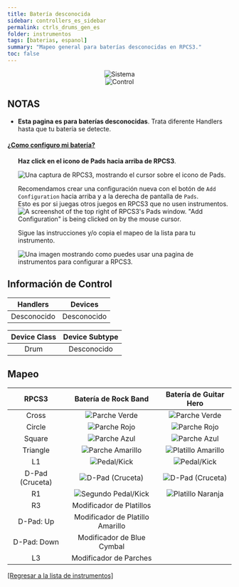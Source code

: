 ```yaml
---
title: Batería desconocida
sidebar: controllers_es_sidebar
permalink: ctrls_drums_gen_es
folder: instrumentos
tags: [baterias, espanol]
summary: "Mapeo general para baterías desconocidas en RPCS3."
toc: false
---
```



<div align="center"> <img src="https://rb3pc.milohax.org/images/instruments/plat/myst.png" alt="Sistema" title="Sistema"></div>

<div align="center"> <img src="https://rb3pc.milohax.org/images/instruments/cont/mystcontrollers.png" alt="Control" title="Control"></div>

## NOTAS

* **Esta pagina es para baterías desconocidas**. Trata diferente Handlers hasta que tu batería se detecte.

<!-- Map Start -->
<div class="panel-group" id="accordion">
                    <div class="panel panel-default">
                        <div class="panel-heading">
                            <h4 class="panel-title">
                                <a class="noCrossRef accordion-toggle" data-toggle="collapse" data-parent="#accordion" href="#como-mapear-pads">¿Como configuro mi batería?</a>
                            </h4>
                        </div>
                        <div id="como-mapear-pads" class="panel-collapse collapse noCrossRef">
                            <div class="panel-body">
<ul>
<p><strong>Haz click en el icono de Pads hacia arriba de RPCS3</strong>.</p>
<p><img src="https://rb3pc.milohax.org/images/instruments/rpcs3pad.png" alt="Una captura de RPCS3, mostrando el cursor sobre el icono de Pads." title="Pads"></p>
<p>Recomendamos crear una configuración nueva con el botón de <code>Add Configuration</code> hacia arriba y a la derecha de pantalla de <code>Pads</code>.<br>
Esto es por si juegas otros juegos en RPCS3 que no usen instrumentos.<br>
<img src="https://rb3pc.milohax.org/images/instruments/rpcs3padprofadd.png" alt="A screenshot of the top right of RPCS3's Pads window. &quot;Add Configuration&quot; is being clicked on by the mouse cursor." title="Add Configuration"></p>
<p>Sigue las instrucciones y/o copia el mapeo de la lista para tu instrumento.</p>
<p><img src="https://rb3pc.milohax.org/images/instruments/padlegend.png" alt="Una imagen mostrando como puedes usar una pagina de instrumentos para configurar a RPCS3." title="Mapeando la Höfner de Rock Band"></p>
</ul>
                            </div>
                        </div>
                    </div>
</div>
<!-- Map End -->

## Información de Control

| Handlers | Devices |
|:--------:|:-------:|
| Desconocido | Desconocido |

| Device Class | Device Subtype |
|:------------:|:--------------:|
| Drum | Desconocido |

## Mapeo

| **RPCS3** | **Batería de Rock Band** | **Batería de Guitar Hero** |
|:---------:|:-------------------:|:-----------------:|
| Cross | ![Parche Verde](https://rb3pc.milohax.org/images/btns/drms/rb/gp.png "Parche Verde") | ![Parche Verde](https://rb3pc.milohax.org/images/btns/drms/gh/gp.png "Parche Verde") |
| Circle | ![Parche Rojo](https://rb3pc.milohax.org/images/btns/drms/rb/rp.png "Parche Rojo") | ![Parche Rojo](https://rb3pc.milohax.org/images/btns/drms/gh/rp.png "Parche Rojo") |
| Square | ![Parche Azul](https://rb3pc.milohax.org/images/btns/drms/rb/bp.png "Parche Azul") | ![Parche Azul](https://rb3pc.milohax.org/images/btns/drms/gh/bp.png "Parche Azul") |
| Triangle | ![Parche Amarillo](https://rb3pc.milohax.org/images/btns/drms/rb/yp.png "Parche Amarillo") | ![Platillo Amarillo](https://rb3pc.milohax.org/images/btns/drms/gh/yc.png "Platillo Amarillo") |
| L1 | ![Pedal/Kick](https://rb3pc.milohax.org/images/btns/drms/rb/kp.png "Pedal/Kick") | ![Pedal/Kick](https://rb3pc.milohax.org/images/btns/drms/gh/kp.png "Pedal/Kick") |
| D-Pad (Cruceta) | ![D-Pad (Cruceta)](https://rb3pc.milohax.org/images/btns/ctrls/xbox/dp.png "D-Pad (Cruceta)") | ![D-Pad (Cruceta)](https://rb3pc.milohax.org/images/btns/ctrls/xbox/dp.png "D-Pad (Cruceta)") |
| R1 | ![Segundo Pedal/Kick](https://rb3pc.milohax.org/images/btns/drms/rb/kp.png "Segundo Pedal/Kick") | ![Platillo Naranja](https://rb3pc.milohax.org/images/btns/drms/gh/oc.png "Platillo Naranja") |
| R3 | Modificador de Platillos | |
| D-Pad: Up | Modificador de Platillo Amarillo | |
| D-Pad: Down | Modificador de Blue Cymbal | |
| L3 | Modificador de Parches | |

[[Regresar a la lista de instrumentos]](https://rb3pc.milohax.org/ctrls_es#lista-de-instrumentos)